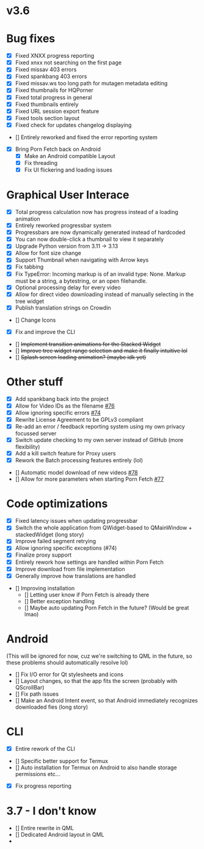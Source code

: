 # v3.6

# Bug fixes
- [x] Fixed XNXX progress reporting
- [x] Fixed xnxx not searching on the first page
- [x] Fixed missav 403 errors
- [x] Fixed spankbang 403 errors
- [x] Fixed missav.ws too long path for mutagen metadata editing
- [x] Fixed thumbnails for HQPorner
- [x] Fixed total progress in general
- [x] Fixed thumbnails entirely
- [x] Fixed URL session export feature
- [x] Fixed tools section layout
- [x] Fixed check for updates changelog displaying
- [] Entirely reworked and fixed the error reporting system
- [x] Bring Porn Fetch back on Android
  - [x] Make an Android compatible Layout
  - [x] Fix threading
  - [x] Fix UI flickering and loading issues

# Graphical User Interace
- [x] Total progress calculation now has progress instead of a loading animation
- [x] Entirely reworked progressbar system
- [x] Progressbars are now dynamically generated instead of hardcoded
- [x] You can now double-click a thumbnail to view it separately
- [x] Upgrade Python version from 3.11 -> 3.13
- [x] Allow for font size change
- [x] Support Thumbnail when navigating with Arrow keys
- [x] Fix tabbing
- [x] Fix TypeError: Incoming markup is of an invalid type: None. Markup must be a string, a bytestring, or an open filehandle.
- [x] Optional processing delay for every video
- [x] Allow for direct video downloading instead of manually selecting in the tree widget
- [x] Publish translation strings on Crowdin
- [] Change Icons
- [x] Fix and improve the CLI
- [] ~~Implement transition animations for the Stacked Widget~~
- [] ~~Improve tree widget range selection and make it finally intuitive lol~~
- [] ~~Splash screen loading animation? (maybe idk yet)~~

# Other stuff
- [x] Add spankbang back into the project
- [x] Allow for Video IDs as the filename [#76](https://github.com/EchterAlsFake/Porn_Fetch/issues/76)
- [x] Allow ignoring specific errors [#74](https://github.com/EchterAlsFake/Porn_Fetch/issues/74)
- [x] Rewrite License Agreement to be GPLv3 compliant
- [x] Re-add an error / feedback reporting system using my own privacy focussed server
- [x] Switch update checking to my own server instead of GitHub (more flexibility)
- [x] Add a kill switch feature for Proxy users
- [x] Rework the Batch processing features entirely (lol)
- [] Automatic model download of new videos [#78](https://github.com/EchterAlsFake/Porn_Fetch/issues/78)
- [] Allow for more parameters when starting Porn Fetch [#77](https://github.com/EchterAlsFake/Porn_Fetch/issues/77)

# Code optimizations
- [x] Fixed latency issues when updating progressbar
- [x] Switch the whole application from QWidget-based to QMainWindow + stackedWidget (long story)
- [x] Improve failed segment retrying
- [x] Allow ignoring specific exceptions (#74)
- [x] Finalize proxy support
- [x] Entirely rework how settings are handled within Porn Fetch
- [x] Improve download from file implementation
- [x] Generally improve how translations are handled
- [] Improving installation
  - [] Letting user know if Porn Fetch is already there
  - [] Better exception handling
  - [] Maybe auto updating Porn Fetch in the future? (Would be great lmao)

# Android
(This will be ignored for now, cuz we're switching to QML in the future, so these problems should automatically resolve lol)
- [] Fix I/O error for Qt stylesheets and icons
- [] Layout changes, so that the app fits the screen (probably with QScrollBar)
- [] Fix path issues
- [] Make an Android Intent event, so that Android immediately recognizes downloaded fies (long story)

# CLI
- [x] Entire rework of the CLI
- [] Specific better support for Termux
- [] Auto installation for Termux on Android to also handle storage permissions etc...
- [x] Fix progress reporting


# 3.7 - I don't know
- [] Entire rewrite in QML
- [] Dedicated Android layout in QML
- 